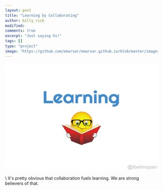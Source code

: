 ```yaml
---
layout: post
title: "Learning by Collaborating"
author: billy_rick
modified: 
comments: true
excerpt: "Just saying hi!"
tags: []
type: "project"
image: "https://github.com/omarsar/omarsar.github.io/blob/master/images/edu_gifs/collaboration.gif?raw=true"
---
```


![alt text](https://github.com/omarsar/omarsar.github.io/blob/master/images/edu_gifs/collaboration.gif?raw=true)

\\
It's pretty obvious that collaboration fuels learning. We are strong believers of that. 